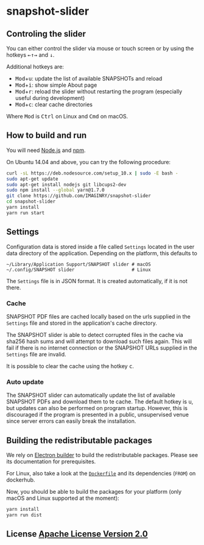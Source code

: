 # snapshot-slider

## Controling the slider
You can either control the slider via mouse or touch screen or by using the
hotkeys <kbd>←</kbd><kbd>↑</kbd><kbd>→</kbd> and <kbd>↓</kbd>.

Additional hotkeys are:
- <kbd>Mod</kbd>+<kbd>u</kbd>: update the list of available SNAPSHOTs and reload
- <kbd>Mod</kbd>+<kbd>i</kbd>: show simple About page
- <kbd>Mod</kbd>+<kbd>r</kbd>: reload the slider without restarting the program (especially useful
  during development)
- <kbd>Mod</kbd>+<kbd>c</kbd>: clear cache directories

Where <kbd>Mod</kbd> is <kbd>Ctrl</kbd> on Linux and <kbd>Cmd</kbd> on macOS.

## How to build and run

You will need [Node.js](https://nodejs.org/en/download/) and [npm](http://npmjs.com).

On Ubuntu 14.04 and above, you can try the following procedure:
```bash
curl -sL https://deb.nodesource.com/setup_10.x | sudo -E bash -
sudo apt-get update
sudo apt-get install nodejs git libcups2-dev
sudo npm install --global yarn@1.7.0
git clone https://github.com/IMAGINRY/snapshot-slider
cd snapshot-slider
yarn install
yarn run start
```

## Settings

Configuration data is stored inside a file called `Settings` located in the user
data directory of the application. Depending on the platform, this defaults to
```
~/Library/Application Support/SNAPSHOT slider # macOS
~/.config/SNAPSHOT slider                     # Linux
```

The `Settings` file is in JSON format. It is created automatically, if it is not
there.

### Cache

SNAPSHOT PDF files are cached locally based on the urls supplied in the `Settings`
file and stored in the application's cache directory.

The SNAPSHOT slider is able to detect corrupted files in the cache via sha256 hash
sums and will attempt to download such files again. This will fail if there is
no internet connection or the SNAPSHOT URLs supplied in the `Settings` file are
invalid.

It is possible to clear the cache using the hotkey <kbd>c</kbd>.

### Auto update

The SNAPSHOT slider can automatically update the list of available SNAPSHOT PDFs
and download them to te cache. The default hotkey is <kbd>u</kbd>, but updates can
also be performed on program startup. However, this is discouraged if the program is
presented in a public, unsupervised venue since server errors can easily break the
installation.

## Building the redistributable packages

We rely on [Electron builder](https://github.com/electron-userland/electron-builder)
to build the redistributable packages. Please see its documentation for prerequisites.

For Linux, also take a look at the [`Dockerfile`](Dockerfile) and its dependencies
(`FROM`) on dockerhub.

Now, you should be able to build the packages for your platform
(only macOS and Linux supported at the moment):
```bash
yarn install
yarn run dist
```

## License [Apache License Version 2.0](LICENSE)
